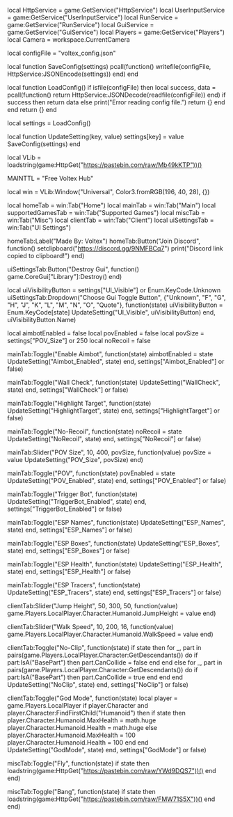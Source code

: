 local HttpService = game:GetService("HttpService")
local UserInputService = game:GetService("UserInputService")
local RunService = game:GetService("RunService")
local GuiService = game:GetService("GuiService")
local Players = game:GetService("Players")
local Camera = workspace.CurrentCamera

local configFile = "voltex_config.json"

local function SaveConfig(settings)
    pcall(function()
        writefile(configFile, HttpService:JSONEncode(settings))
    end)
end

local function LoadConfig()
    if isfile(configFile) then
        local success, data = pcall(function() return HttpService:JSONDecode(readfile(configFile)) end)
        if success then
            return data
        else
            print("Error reading config file.")
            return {}
        end
    end
    return {}
end

local settings = LoadConfig()

local function UpdateSetting(key, value)
    settings[key] = value
    SaveConfig(settings)
end

local VLib = loadstring(game:HttpGet("https://pastebin.com/raw/Mb49kKTP"))()

MAINTTL = "Free Voltex Hub"

local win = VLib:Window("Universal", Color3.fromRGB(196, 40, 28), {})

local homeTab = win:Tab("Home")
local mainTab = win:Tab("Main")
local supportedGamesTab = win:Tab("Supported Games")
local miscTab = win:Tab("Misc")
local clientTab = win:Tab("Client")
local uiSettingsTab = win:Tab("UI Settings")

homeTab:Label("Made By: Voltex")
homeTab:Button("Join Discord", function()
    setclipboard("https://discord.gg/9NMFBCq7")
    print("Discord link copied to clipboard!")
end)

uiSettingsTab:Button("Destroy Gui", function()
    game.CoreGui["Library"]:Destroy()
end)

local uiVisibilityButton = settings["UI_Visible"] or Enum.KeyCode.Unknown
uiSettingsTab:Dropdown("Choose Gui Toggle Button", {"Unknown", "F", "G", "H", "J", "K", "L", "M", "N", "O", "Quote"}, function(state)
    uiVisibilityButton = Enum.KeyCode[state]
    UpdateSetting("UI_Visible", uiVisibilityButton)
end, uiVisibilityButton.Name)

local aimbotEnabled = false
local povEnabled = false
local povSize = settings["POV_Size"] or 250
local noRecoil = false

mainTab:Toggle("Enable Aimbot", function(state)
    aimbotEnabled = state
    UpdateSetting("Aimbot_Enabled", state)
end, settings["Aimbot_Enabled"] or false)

mainTab:Toggle("Wall Check", function(state)
    UpdateSetting("WallCheck", state)
end, settings["WallCheck"] or false)

mainTab:Toggle("Highlight Target", function(state)
    UpdateSetting("HighlightTarget", state)
end, settings["HighlightTarget"] or false)

mainTab:Toggle("No-Recoil", function(state)
    noRecoil = state
    UpdateSetting("NoRecoil", state)
end, settings["NoRecoil"] or false)

mainTab:Slider("POV Size", 10, 400, povSize, function(value)
    povSize = value
    UpdateSetting("POV_Size", povSize)
end)

mainTab:Toggle("POV", function(state)
    povEnabled = state
    UpdateSetting("POV_Enabled", state)
end, settings["POV_Enabled"] or false)

mainTab:Toggle("Trigger Bot", function(state)
    UpdateSetting("TriggerBot_Enabled", state)
end, settings["TriggerBot_Enabled"] or false)

mainTab:Toggle("ESP Names", function(state)
    UpdateSetting("ESP_Names", state)
end, settings["ESP_Names"] or false)

mainTab:Toggle("ESP Boxes", function(state)
    UpdateSetting("ESP_Boxes", state)
end, settings["ESP_Boxes"] or false)

mainTab:Toggle("ESP Health", function(state)
    UpdateSetting("ESP_Health", state)
end, settings["ESP_Health"] or false)

mainTab:Toggle("ESP Tracers", function(state)
    UpdateSetting("ESP_Tracers", state)
end, settings["ESP_Tracers"] or false)

clientTab:Slider("Jump Height", 50, 300, 50, function(value)
    game.Players.LocalPlayer.Character.Humanoid.JumpHeight = value
end)

clientTab:Slider("Walk Speed", 10, 200, 16, function(value)
    game.Players.LocalPlayer.Character.Humanoid.WalkSpeed = value
end)

clientTab:Toggle("No-Clip", function(state)
    if state then
        for _, part in pairs(game.Players.LocalPlayer.Character:GetDescendants()) do
            if part:IsA("BasePart") then
                part.CanCollide = false
            end
        end
    else
        for _, part in pairs(game.Players.LocalPlayer.Character:GetDescendants()) do
            if part:IsA("BasePart") then
                part.CanCollide = true
            end
        end
    end
    UpdateSetting("NoClip", state)
end, settings["NoClip"] or false)

clientTab:Toggle("God Mode", function(state)
    local player = game.Players.LocalPlayer
    if player.Character and player.Character:FindFirstChild("Humanoid") then
        if state then
            player.Character.Humanoid.MaxHealth = math.huge
            player.Character.Humanoid.Health = math.huge
        else
            player.Character.Humanoid.MaxHealth = 100
            player.Character.Humanoid.Health = 100
        end
    end
    UpdateSetting("GodMode", state)
end, settings["GodMode"] or false)

miscTab:Toggle("Fly", function(state)
    if state then
        loadstring(game:HttpGet("https://pastebin.com/raw/YWd9DQS7"))()
    end
end)

miscTab:Toggle("Bang", function(state)
    if state then
        loadstring(game:HttpGet("https://pastebin.com/raw/FMW71S5X"))()
    end
end)
